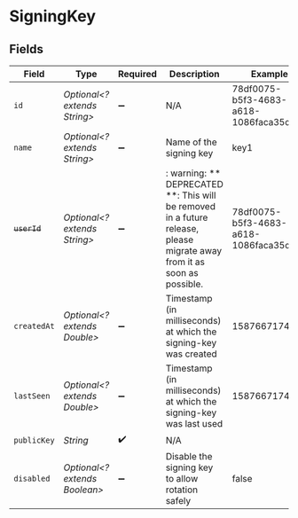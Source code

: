 # SigningKey


## Fields

| Field                                                                                                                   | Type                                                                                                                    | Required                                                                                                                | Description                                                                                                             | Example                                                                                                                 |
| ----------------------------------------------------------------------------------------------------------------------- | ----------------------------------------------------------------------------------------------------------------------- | ----------------------------------------------------------------------------------------------------------------------- | ----------------------------------------------------------------------------------------------------------------------- | ----------------------------------------------------------------------------------------------------------------------- |
| `id`                                                                                                                    | *Optional<? extends String>*                                                                                            | :heavy_minus_sign:                                                                                                      | N/A                                                                                                                     | 78df0075-b5f3-4683-a618-1086faca35dc                                                                                    |
| `name`                                                                                                                  | *Optional<? extends String>*                                                                                            | :heavy_minus_sign:                                                                                                      | Name of the signing key                                                                                                 | key1                                                                                                                    |
| ~~`userId`~~                                                                                                            | *Optional<? extends String>*                                                                                            | :heavy_minus_sign:                                                                                                      | : warning: ** DEPRECATED **: This will be removed in a future release, please migrate away from it as soon as possible. | 78df0075-b5f3-4683-a618-1086faca35dc                                                                                    |
| `createdAt`                                                                                                             | *Optional<? extends Double>*                                                                                            | :heavy_minus_sign:                                                                                                      | Timestamp (in milliseconds) at which the signing-key was created                                                        | 1587667174725                                                                                                           |
| `lastSeen`                                                                                                              | *Optional<? extends Double>*                                                                                            | :heavy_minus_sign:                                                                                                      | Timestamp (in milliseconds) at which the signing-key was last used                                                      | 1587667174725                                                                                                           |
| `publicKey`                                                                                                             | *String*                                                                                                                | :heavy_check_mark:                                                                                                      | N/A                                                                                                                     |                                                                                                                         |
| `disabled`                                                                                                              | *Optional<? extends Boolean>*                                                                                           | :heavy_minus_sign:                                                                                                      | Disable the signing key to allow rotation safely                                                                        | false                                                                                                                   |